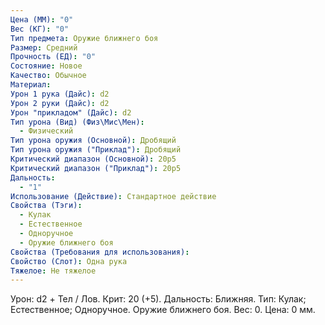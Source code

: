 ```yaml
---
Цена (ММ): "0"
Вес (КГ): "0"
Тип предмета: Оружие ближнего боя
Размер: Средний
Прочность (ЕД): "0"
Состояние: Новое
Качество: Обычное
Материал: 
Урон 1 рука (Дайс): d2
Урон 2 руки (Дайс): d2
Урон "прикладом" (Дайс): d2
Тип урона (Вид) (Физ\Мис\Мен):
  - Физический
Тип урона оружия (Основной): Дробящий
Тип урона оружия ("Приклад"): Дробящий
Критический диапазон (Основной): 20р5
Критический диапазон ("Приклад"): 20р5
Дальность:
  - "1"
Использование (Действие): Стандартное действие
Свойства (Тэги):
  - Кулак
  - Естественное
  - Одноручное
  - Оружие ближнего боя
Свойства (Требования для использования): 
Свойство (Слот): Одна рука
Тяжелое: Не тяжелое
---
```

Урон: d2 + Тел / Лов. Крит: 20 (+5). Дальность: Ближняя. Тип: Кулак; Естественное; Одноручное. Оружие ближнего боя. Вес: 0. Цена: 0 мм. 